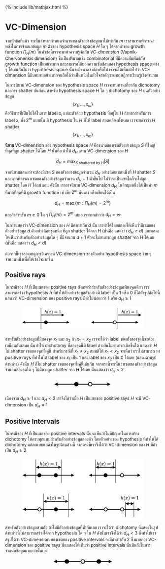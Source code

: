 {% include lib/mathjax.html %}
# VC-Dimension

จากหัวข้อที่แล้ว จะเห็นว่าหากกำหนดจำนวนของตัวอย่างข้อมูลมาให้เท่ากับ $m$ เราสามารถพิจารณาพลังในการจำแนกข้อมูล
$m$ ตัวของ hypothesis space $H$ ใด ๆ ได้จากค่าของ growth function $\Pi_H(m)$
ในหัวข้อนี้เราจะมาทำความรู้จักกับ _VC-dimension_ (Vapnik-Chervonenkis dimension)
ซึ่งเป็นปริมาณเชิง combinatorial ที่มีความสัมพันธ์กับ growth function เป็นอย่างมาก
และสามารถใช้บอกความซับซ้อนของ hypothesis space ต่าง ๆ ได้เช่นกันไม่ว่า hypothesis space นั้นจะมีขนาดจำกัดหรือไม่
เราจะได้เห็นต่อไปว่า VC-dimension นี้มีบทบาทอย่างมากจนถือได้ว่าเป็นหนึ่งในหัวใจสำคัญของทฤษฎีการเรียนรู้เชิงคำนวณ

ในการนิยาม VC-dimension ของ hypothesis space $H$ เราจะทบทวนเกี่ยวกับ dichotomy และการ shatter กันก่อน
สำหรับ hypothesis space $H$ ใด ๆ dichotomy ของ $H$ บนตัวอย่างข้อมูล $$\{x_1,\dots,x_m\}$$
คือวิธีการที่เป็นไปได้ในการ label $x_i$ แต่ละตัวด้วย hypothesis ที่อยู่ใน $H$
ถ้าหากสำหรับการ label $x_i$ ทั้ง $2^m$ แบบนั้น มี hypothesis ใน $H$ ที่ให้ label สอดคล้องทั้งหมด
เราจะกล่าวว่า $H$ shatter  $$\{x_1,\dots,x_m\}$$

**นิยาม** VC-dimension ของ hypothesis space $H$ คือขนาดของเซตตัวอย่างข้อมูล $S$ ที่ใหญ่ที่สุดที่ถูก shatter ได้โดย $H$
นั่นคือ ถ้าให้ $d_H$ แทน VC-dimension ของ $H$

$$
d_H = \max_{S \text{ shattered by } H}|S|
$$

จากนิยามแสดงว่าจะต้องมีเซต $S$ ของตัวอย่างข้อมูลจำนวน $d_H$ อย่างน้อยเซตหนึ่งที่ $H$ shatter $S$
และหากพิจารณาเซตของตัวอย่างข้อมูลจำนวน $d_H+1$ ตัวขึ้นไป ไม่ว่าจะเป็นเซตใดก็จะไม่ถูก shatter โดย $H$ ได้แน่นอน
ดังนั้น เราอาจนิยาม VC-dimension $d_H$ ในอีกมุมหนึ่งได้เป็นค่า $m$ ที่มากที่สุดที่มี growth function เท่ากับ $2^m$ นั่นเอง
หรือเขียนได้เป็น

$$
d_H = \max\{m:\Pi_H(m)=2^m\}
$$

และถ้าสำหรับ $m\geq 0$ ใด ๆ  $\Pi_H(m)=2^m$ เสมอ เราจะกล่าวว่า $d_H=\infty$

ในการแสดงว่า VC-dimension ของ $H$ มีค่าเท่ากับ $d$ นั้น เราทำได้โดยแสดงให้เห็นว่ามีเซตของตัวอย่างข้อมูล $d$
ตัวอย่างน้อยชุดหนึ่ง ที่ถูก shatter ได้จาก $H$ (นั่นคือ แสดงว่า $d_H\geq d$)
และแสดงให้เห็นว่าสำหรับตัวอย่างข้อมูลใด ๆ ที่มีจำนวน $d+1$ ตัวจะไม่สามารถถูก shatter จาก $H$ ได้เลย
(นั่นคือ แสดงว่า $d_H<d$)

ต่อจากนี้เราลองมาดูการวิเคราะห์ VC-dimension ของตัวอย่าง hypothesis space ง่าย ๆ จำนวนหนึ่งเพื่อให้เข้าใจมากขึ้น

## Positive rays
ในกรณีของ $H$ ที่เป็นเซตของ positive rays สังเกตว่าสำหรับตัวอย่างข้อมูลเพียงจุดเดียว เราสามารถสร้าง hypothesis $h$
ที่ทำให้ตัวอย่างข้อมูลดังกล่าวมี label เป็น 1 หรือ 0 ก็ได้ดังรูปต่อไปนี้ แสดงว่า VC-dimension ของ positive rays
มีค่าไม่น้อยกว่า 1 หรือ $d_H\geq 1$

<p align="center">
<img width="400" src="https://raw.githubusercontent.com/vacharapat/Computational-Learning-Theory/master/images/positiverays_vc1.png">
</p>

สำหรับตัวอย่างข้อมูลที่มีสองจุด $x_1$ และ $x_2$ ถ้า $x_1=x_2$ เราจะได้ว่า label ของทั้งสองจุดนี้จะต้องเหมือนกันเสมอ นั่นทำให้ dichotomy ที่สองจุดนี้มี label ต่างกันไม่สามารถเกิดขึ้นได้
แสดงว่า $H$ ไม่ shatter เซตของจุดทั้งคู่นี้ สำหรับกรณีที่ $x_1\neq x_2$ สมมติให้ $x_1<x_2$ จะเห็นว่าเราไม่สามารถ
หา positive rays ที่ทำให้ได้ label ของ $x_1$ เป็น 1 และ label ของ $x_2$ เป็น 0 ได้เลย
(แสดงตามรูปด้านล่าง) ดังนั้น $H$ ก็ไม่ shatter เซตของจุดทั้งคู่นี้เช่นกัน
จากตรงนี้จะเห็นว่าเซตของตัวอย่างข้อมูลจำนวนสองจุดใด ๆ ไม่มีทางถูก shatter จาก $H$ ได้เลย
นั่นแสดงว่า $d_H<2$

<p align="center">
<img width="200" src="https://raw.githubusercontent.com/vacharapat/Computational-Learning-Theory/master/images/positiverays_vc2.png">
</p>

เนื่องจาก $d_H\geq 1$ และ $d_H<2$ เราจึงได้ว่าเมื่อ $H$ เป็นเซตของ positive rays
$H$ จะมี VC-dimension เป็น $d_H=1$

## Positive Intervals
ในกรณีของ $H$ ที่เป็นเซตของ positive intervals นั้นจะเห็นว่าไม่มีปัญหาในการสร้าง dichotomy ให้ครบทุกแบบสำหรับตัวอย่างข้อมูลสองตัว
โดยตัวอย่างของ hypothesis ที่ทำให้ได้ dichotomy แต่ละแบบแสดงในรูปด้านล่างนี้
จากตรงนี้เราจึงได้ว่า VC-dimension ของ $H$ มีค่าเป็น $d_H\geq 2$

<p align="center">
<img width="400" src="https://raw.githubusercontent.com/vacharapat/Computational-Learning-Theory/master/images/positiveintervals_vc1.png">
</p>

สำหรับตัวอย่างข้อมูลสามตัว ถ้าไม่มีตัวอย่างข้อมูลที่ซ้ำกันเลย เราจะได้ว่า dichotomy ที่แสดงในรูปด้านล่างนี้ไม่สามารถสร้างได้จาก
hypothesis ใด ๆ ใน $H$ ดังนั้นเราจึงได้ว่า $d_H<3$ ซึ่งทำให้เราสรุปได้ว่า VC-dimension ของเซตของ
positive intervals จะมีค่าเท่ากับ 2 ซึ่งมากกว่า VC-dimension ของ positive rays นั่นแสดงให้เห็นว่า
positive intervals นั้นมีพลังในการจำแนกข้อมูลมากกว่านั่นเอง

<p align="center">
<img width="200" src="https://raw.githubusercontent.com/vacharapat/Computational-Learning-Theory/master/images/positiveintervals_vc2.png">
</p>
